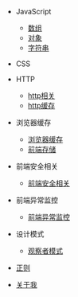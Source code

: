 * JavaScript
    * [数组](src/JavaScript/数组/数组)
    * [对象](src/使用)
    * [字符串](src/JavaScript/字符串/字符串)

* CSS


* HTTP
    * [http相关](src/http/http相关)
    * [http缓存](src/http/http缓存)

* 浏览器缓存
    * [浏览器缓存](src/浏览器缓存/浏览器缓存)
    * [前端存储](src/浏览器缓存/前端存储)

* 前端安全相关
    * [前端安全相关](src/前端安全相关/前端安全相关) 
* 前端异常监控
    * [前端异常监控](src/前端异常监控/前端异常监控) 

* 设计模式
    * [观察者模式](src/JavaScript/设计模式/观察者模式) 
* [正则](src/正则/正则)


* [关于我](src/关于我)


